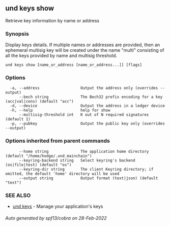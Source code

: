 ## und keys show

Retrieve key information by name or address

### Synopsis

Display keys details. If multiple names or addresses are provided,
then an ephemeral multisig key will be created under the name "multi"
consisting of all the keys provided by name and multisig threshold.

```
und keys show [name_or_address [name_or_address...]] [flags]
```

### Options

```
  -a, --address                  Output the address only (overrides --output)
      --bech string              The Bech32 prefix encoding for a key (acc|val|cons) (default "acc")
  -d, --device                   Output the address in a ledger device
  -h, --help                     help for show
      --multisig-threshold int   K out of N required signatures (default 1)
  -p, --pubkey                   Output the public key only (overrides --output)
```

### Options inherited from parent commands

```
      --home string              The application home directory (default "/home/hodge/.und_mainchain")
      --keyring-backend string   Select keyring's backend (os|file|test) (default "os")
      --keyring-dir string       The client Keyring directory; if omitted, the default 'home' directory will be used
      --output string            Output format (text|json) (default "text")
```

### SEE ALSO

* [und keys](und_keys.md)	 - Manage your application's keys

###### Auto generated by spf13/cobra on 28-Feb-2022
